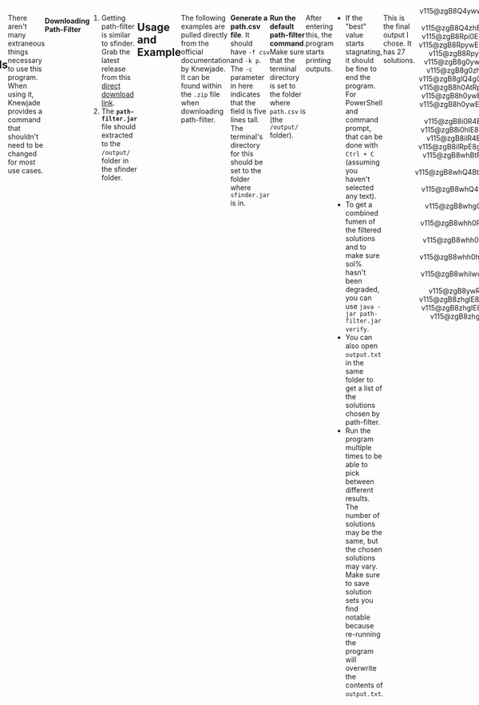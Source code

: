 ```yaml
---
title: Path-Filter Minimals
tags:
- Solution Finder
---
```

<meta name="description" content="Description, installation, and usage of a program to find a small covering set for a setup with Knewjade's Path-Filter." />
<style>
header{max-width: 700px; left: 50%; transform: translateX(-50%); padding: 0 5vw;}
body{display: flex; justify-content: center;}
.singlePage{width: -webkit-fill-available; max-width: 700px;}
</style>

## Path-Filter Minimals
The output from this **may be bigger than the smallest possible set**, but the difference can be marginal (one or two solves) as a trade-off for being able to find small solution sets quickly for setups whose strict minimals can't be found within a reasonable timeframe.

[Knewjade](https://github.com/knewjade/) made [Path-Filter](https://github.com/knewjade/path-filter/) to generate small sets of solutions like sfinder-strict-minimal with a faster method, but it has some downsides:
- The generated set isn't guaranteed to be the smallest possible set.
- The generated set can't be chosen; it only finds one specific set among potentially multiple.
___
## Finding Path-Filter Minimals
There aren't many extraneous things necessary to use this program. When using it, Knewjade provides a command that shouldn't need to be changed for most use cases.
```{title="Default Path-Filter Command"}
java -jar path-filter.jar 5.0 1.0 3.0 300000
```

#### Downloading Path-Filter
1. Getting path-filter is similar to sfinder. Grab the latest release from this [direct download link](https://github.com/knewjade/path-filter/releases/download/v1.130/path-filter-1.130.zip).
2. The **`path-filter.jar`** file should extracted to the `/output/` folder in the sfinder folder.
___
## Usage and Example
The following examples are pulled directly from the official documentation by Knewjade. It can be found within the `.zip` file when downloading path-filter.

**Generate a path.csv file**. It should have `-f csv` and `-k p`. The `-c` parameter in here indicates that the field is five lines tall. The terminal's directory for this should be set to the folder where `sfinder.jar` is in.
```{title="Example Path Command"}
java -jar sfinder.jar path -t v115@zgB8EeE8EeE8FeF8CeC8JeAgH -p '*! -f csv -k p -c 5
```
**Run the default path-filter command**. Make sure that the terminal directory is set to the folder where `path.csv` is (the `/output/` folder).
```{title="Default Path-Filter Command"}
java -jar path-filter.jar 5.0 1.0 3.0 300000
```
After entering this, the program starts printing outputs.
- If the "best" value starts stagnating, it should be fine to end the program. For PowerShell and command prompt, that can be done with `Ctrl + C` (assuming you haven't selected any text).
- To get a combined fumen of the filtered solutions and to make sure sol% hasn't been degraded, you can use `java -jar path-filter.jar verify`.
- You can also open `output.txt` in the same folder to get a list of the solutions chosen by path-filter.
- Run the program multiple times to be able to pick between different results. The number of solutions may be the same, but the chosen solutions may vary. Make sure to save solution sets you find notable because re-running the program will overwrite the contents of `output.txt`.

This is the final output I chose. It has 27 solutions.
<br>
<div style="text-align: center">
<fumen size=10 clipboard="false">v115@zgB8Q4ywwhE8R4RpwhE8g0Q4RpwhE8i0ilF8wwglwh?C8JeAgH</fumen>
<fumen size=10 clipboard="false">v115@zgB8Q4zhE8R4ywE8ilBtE8glQ4g0wwBtF8i0C8JeAg?H</fumen>
<fumen size=10 clipboard="false">v115@zgB8Rpi0E8RpBtg0E8ilBtE8glywR4F8wwR4C8JeAg?H</fumen>
<fumen size=10 clipboard="false">v115@zgB8RpywE8RpglwwAtE8ilBtE8i0AtR4F8g0R4C8Je?AgH</fumen>
<fumen size=10 clipboard="false">v115@zgB8RpywE8ilBtE8glzhE8Rpg0wwBtF8i0C8JeAgH</fumen>
<fumen size=10 clipboard="false">v115@zgB8g0ywAtE8i0BtE8RpwwAtglE8RpzhF8ilC8JeAg?H</fumen>
<fumen size=10 clipboard="false">v115@zgB8g0zhE8i0RpE8ilRpE8glywR4F8wwR4C8JeAgH</fumen>
<fumen size=10 clipboard="false">v115@zgB8glQ4g0BtE8glR4RpE8hlQ4RpE8zhBtF8i0C8Je?AgH</fumen>
<fumen size=10 clipboard="false">v115@zgB8h0AtRpE8g0BtRpE8g0AtilE8zhR4F8glR4C8Je?AgH</fumen>
<fumen size=10 clipboard="false">v115@zgB8h0ywE8g0RpwwglE8g0RpBtE8zhBtF8ilC8JeAg?H</fumen>
<fumen size=10 clipboard="false">v115@zgB8h0ywE8hlwhRpE8g0glwhRpE8g0glwhwwR4F8wh?R4C8JeAgH</fumen>
<fumen size=10 clipboard="false">v115@zgB8i0R4E8zhglE8RpR4glE8RpBthlF8g0BtC8JeAg?H</fumen>
<fumen size=10 clipboard="false">v115@zgB8i0hlE8zhglE8Rpg0AtglE8RpBtR4F8AtR4C8Je?AgH</fumen>
<fumen size=10 clipboard="false">v115@zgB8ilR4E8glzhE8RpR4wwE8Rpg0ywF8i0C8JeAgH</fumen>
<fumen size=10 clipboard="false">v115@zgB8ilRpE8glAtg0RpE8Bti0E8AtywR4F8wwR4C8Je?AgH</fumen>
<fumen size=10 clipboard="false">v115@zgB8whBtRpE8whglg0RpE8whgli0E8whhlywF8Btww?C8JeAgH</fumen>
<fumen size=10 clipboard="false">v115@zgB8whQ4BtwwE8whR4xwE8whRpg0wwE8whRpi0F8Q4?BtC8JeAgH</fumen>
<fumen size=10 clipboard="false">v115@zgB8whQ4ywE8whR4wwglE8whg0Q4BtE8whi0BtF8il?C8JeAgH</fumen>
<fumen size=10 clipboard="false">v115@zgB8whg0ilE8whi0AtE8whRpBtE8whRpAtR4F8glR4?C8JeAgH</fumen>
<fumen size=10 clipboard="false">v115@zgB8whh0R4E8whg0R4glE8whg0BtglE8whywhlF8ww?BtC8JeAgH</fumen>
<fumen size=10 clipboard="false">v115@zgB8whh0hlE8whg0RpglE8whg0RpglE8whBtywF8Bt?wwC8JeAgH</fumen>
<fumen size=10 clipboard="false">v115@zgB8whh0hlE8whg0RpglE8whg0RpglE8whywR4F8ww?R4C8JeAgH</fumen>
<fumen size=10 clipboard="false">v115@zgB8whilwwE8whRpxwE8whRpAtwwE8whglBtR4F8At?R4C8JeAgH</fumen>
<fumen size=10 clipboard="false">v115@zgB8ywRpE8ilRpE8glwwg0BtE8zhBtF8i0C8JeAgH</fumen>
<fumen size=10 clipboard="false">v115@zgB8zhglE8h0ilE8g0RpR4E8g0RpywF8R4wwC8JeAg?H</fumen>
<fumen size=10 clipboard="false">v115@zgB8zhglE8h0ywE8g0RpBtE8g0RpwwBtF8ilC8JeAg?H</fumen>
<fumen size=10 clipboard="false">v115@zgB8zhglE8i0R4E8Rpg0BtE8RpR4BtF8ilC8JeAgH</fumen>
</div>
<hr>
<div class="credits">
	<div class="stat">
		<h4>Credits</h4>
		<ul>
			<li><strong>Writer</strong>: Hsterts</li>
			<li><strong>Consultation</strong>: Marfung37, smdbs, torchlight</li>
		</ul>
		<h4>References</h4>
		<ul>
			<li>
                <strong>Save Minimals</strong>: <a href="https://github.com/marfung27/">Marfung37</a><br>
                <ul><li><a href="https://github.com/marfung37/PC-Saves-Get/">PC-Saves-Get</a></li></ul>
            </li>
		</ul>
	</div>
</div>